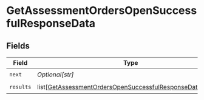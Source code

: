 # GetAssessmentOrdersOpenSuccessfulResponseData


## Fields

| Field                                                                                                                                     | Type                                                                                                                                      | Required                                                                                                                                  | Description                                                                                                                               |
| ----------------------------------------------------------------------------------------------------------------------------------------- | ----------------------------------------------------------------------------------------------------------------------------------------- | ----------------------------------------------------------------------------------------------------------------------------------------- | ----------------------------------------------------------------------------------------------------------------------------------------- |
| `next`                                                                                                                                    | *Optional[str]*                                                                                                                           | :heavy_check_mark:                                                                                                                        | N/A                                                                                                                                       |
| `results`                                                                                                                                 | list[[GetAssessmentOrdersOpenSuccessfulResponseDataResults](../../models/shared/getassessmentordersopensuccessfulresponsedataresults.md)] | :heavy_check_mark:                                                                                                                        | N/A                                                                                                                                       |